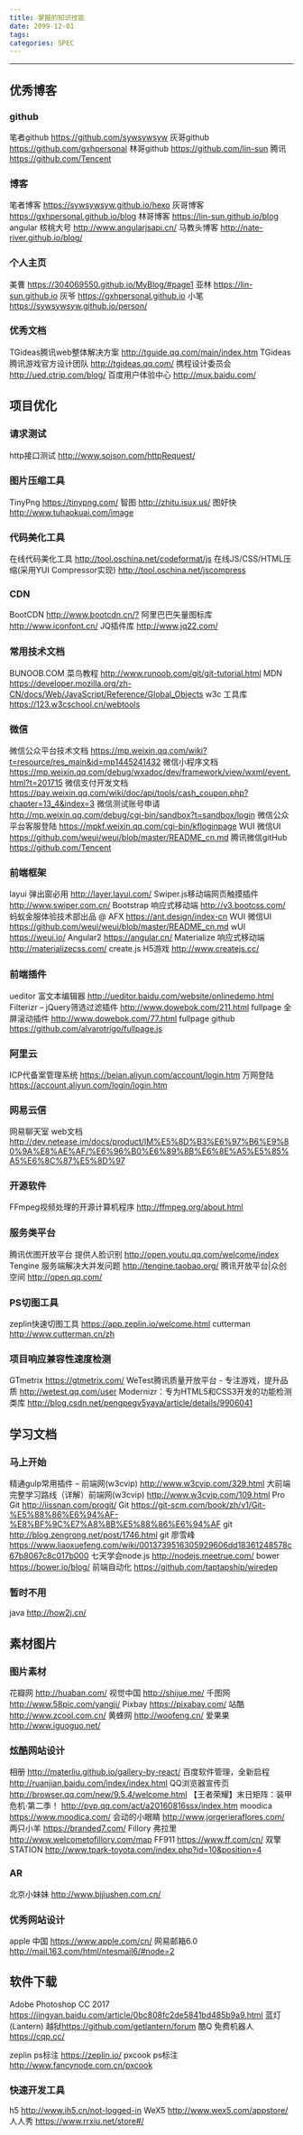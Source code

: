 ```yaml
---
title: 掌握的知识技能
date: 2099-12-01
tags:
categories: SPEC
---
```

------

## 优秀博客

### github

笔者github <https://github.com/sywsywsyw>
灰哥github <https://github.com/gxhpersonal>
林哥github <https://github.com/lin-sun>
腾讯 <https://github.com/Tencent>

### 博客

笔者博客 <https://sywsywsyw.github.io/hexo>
灰哥博客 <https://gxhpersonal.github.io/blog>
林哥博客 <https://lin-sun.github.io/blog>
angular 核桃大号 <http://www.angularjsapi.cn/>
马教头博客 <http://nate-river.github.io/blog/>

### 个人主页

美曹 <https://304069550.github.io/MyBlog/#page1>
亚林 <https://lin-sun.github.io>
灰爷 <https://gxhpersonal.github.io>
小笔 <https://sywsywsyw.github.io/person/>

<!-- more -->

### 优秀文档

TGideas腾讯web整体解决方案 <http://tguide.qq.com/main/index.htm>
TGideas腾讯游戏官方设计团队 <http://tgideas.qq.com/>
携程设计委员会 <http://ued.ctrip.com/blog/>
百度用户体验中心 <http://mux.baidu.com/>



## 项目优化

### 请求测试

http接口测试 <http://www.sojson.com/httpRequest/>

### 图片压缩工具

TinyPng <https://tinypng.com/>
智图 <http://zhitu.isux.us/>
图好快 <http://www.tuhaokuai.com/image>

### 代码美化工具

在线代码美化工具 <http://tool.oschina.net/codeformat/js>
在线JS/CSS/HTML压缩(采用YUI Compressor实现) <http://tool.oschina.net/jscompress>



### CDN

BootCDN <http://www.bootcdn.cn/?>
阿里巴巴矢量图标库 <http://www.iconfont.cn/>
JQ插件库 <http://www.jq22.com/>

### 常用技术文档

BUNOOB.COM 菜鸟教程 <http://www.runoob.com/git/git-tutorial.html>
MDN <https://developer.mozilla.org/zh-CN/docs/Web/JavaScript/Reference/Global_Objects>
w3c 工具库 <https://123.w3cschool.cn/webtools>

### 微信

微信公众平台技术文档 <https://mp.weixin.qq.com/wiki?t=resource/res_main&id=mp1445241432>
微信小程序文档 <https://mp.weixin.qq.com/debug/wxadoc/dev/framework/view/wxml/event.html?t=201715>
微信支付开发文档 <https://pay.weixin.qq.com/wiki/doc/api/tools/cash_coupon.php?chapter=13_4&index=3>
微信测试账号申请 <http://mp.weixin.qq.com/debug/cgi-bin/sandbox?t=sandbox/login>
微信公众平台客服登陆 <https://mpkf.weixin.qq.com/cgi-bin/kfloginpage>
WUI 微信UI <https://github.com/weui/weui/blob/master/README_cn.md>
腾讯微信gitHub <https://github.com/Tencent>

### 前端框架

layui 弹出窗必用 <http://layer.layui.com/>
Swiper.js移动端网页触摸插件 <http://www.swiper.com.cn/>
Bootstrap 响应式移动端 <http://v3.bootcss.com/>
蚂蚁金服体验技术部出品 @ AFX <https://ant.design/index-cn>
WUI 微信UI <https://github.com/weui/weui/blob/master/README_cn.md>
wUI <https://weui.io/>
Angular2 <https://angular.cn/>
Materialize 响应式移动端 <http://materializecss.com/>
create.js H5游戏 <http://www.createjs.cc/>

### 前端插件

ueditor 富文本编辑器 <http://ueditor.baidu.com/website/onlinedemo.html>
Filterizr – jQuery筛选过滤插件 <http://www.dowebok.com/211.html>
fullpage 全屏滚动插件 <http://www.dowebok.com/77.html>
fullpage github <https://github.com/alvarotrigo/fullpage.js>

### 阿里云

ICP代备案管理系统 <https://beian.aliyun.com/account/login.htm>
万网登陆 <https://account.aliyun.com/login/login.htm>

### 网易云信

网易聊天室 web文档 <http://dev.netease.im/docs/product/IM%E5%8D%B3%E6%97%B6%E9%80%9A%E8%AE%AF/%E6%96%B0%E6%89%8B%E6%8E%A5%E5%85%A5%E6%8C%87%E5%8D%97>

### 开源软件

FFmpeg视频处理的开源计算机程序 <http://ffmpeg.org/about.html>

### 服务类平台

腾讯优图开放平台 提供人脸识别 <http://open.youtu.qq.com/welcome/index>
Tengine 服务端解决大并发问题 <http://tengine.taobao.org/>
腾讯开放平台|众创空间 <http://open.qq.com/>

### PS切图工具

zeplin快速切图工具 <https://app.zeplin.io/welcome.html>
cutterman <http://www.cutterman.cn/zh>

### 项目响应兼容性速度检测

GTmetrix <https://gtmetrix.com/>
WeTest腾讯质量开放平台 - 专注游戏，提升品质 <http://wetest.qq.com/user>
Modernizr：专为HTML5和CSS3开发的功能检测类库 <http://blog.csdn.net/pengpegv5yaya/article/details/9906041>

## 学习文档

### 马上开始

精通gulp常用插件 – 前端网(w3cvip) <http://www.w3cvip.com/329.html>
大前端完整学习路线（详解）前端网(w3cvip) <http://www.w3cvip.com/109.html>
Pro Git <http://iissnan.com/progit/>
Git <https://git-scm.com/book/zh/v1/Git-%E5%88%86%E6%94%AF-%E8%BF%9C%E7%A8%8B%E5%88%86%E6%94%AF>
git <http://blog.zengrong.net/post/1746.html>
git 廖雪峰 <https://www.liaoxuefeng.com/wiki/0013739516305929606dd18361248578c67b8067c8c017b000>
七天学会node.js <http://nodejs.meetrue.com/>
bower <https://bower.io/blog/>
前端自动化 <https://github.com/taptapship/wiredep>

### 暂时不用

java <http://how2j.cn/>

## 素材图片

### 图片素材

花瓣网 <http://huaban.com/>
视觉中国 <http://shijue.me/>
千图网 <http://www.58pic.com/yangji/>
Pixbay <https://pixabay.com/>
站酷 <http://www.zcool.com.cn/>
黄蜂网 <http://woofeng.cn/>
爱果果 <http://www.iguoguo.net/>

### 炫酷网站设计

相册 <http://materliu.github.io/gallery-by-react/>
百度软件管理，全新启程 <http://ruanjian.baidu.com/index/index.html>
QQ浏览器宣传页 <http://browser.qq.com/new/9.5.4/welcome.html>
【王者荣耀】末日矩阵：装甲危机·第二季！ <http://pvp.qq.com/act/a20160816ssx/index.htm>
moodica <https://www.moodica.com/>
会动的小眼睛 <http://www.jorgerieraflores.com/>
两只小羊 <https://branded7.com/>
Fillory 弗拉里 <http://www.welcometofillory.com/map>
FF911	<https://www.ff.com/cn/>
双擎STATION <http://www.tpark-toyota.com/index.php?id=10&position=4>

### AR

北京小妹妹 <http://www.bjjiushen.com.cn/>

### 优秀网站设计

apple 中国 <https://www.apple.com/cn/>
网易邮箱6.0 <http://mail.163.com/html/ntesmail6/#node=2>

## 软件下载

Adobe Photoshop CC 2017 <https://jingyan.baidu.com/article/0bc808fc2de5841bd485b9a9.html>
蓝灯(Lantern) 越狱<https://github.com/getlantern/forum>
酷Q 免费机器人 <https://cqp.cc/>

zeplin ps标注 https://zeplin.io/
pxcook ps标注 http://www.fancynode.com.cn/pxcook

### 快速开发工具

h5 <http://www.ih5.cn/not-logged-in>
WeX5 <http://www.wex5.com/appstore/>
人人秀 <https://www.rrxiu.net/store#/>
